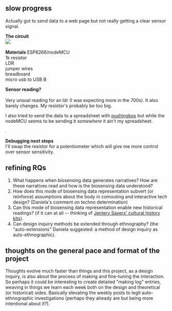 ## slow progress
Actually got to send data to a web page but not really getting a clear sensor signal.  

**The circuit**  
<img src="/images/wk15exp/IMG_0135.jpg" width="40%">

**Materials**
ESP8266/nodeMCU  
1k resistor  
LDR  
jumper wires  
breadboard  
micro usb to USB B  

**Sensor reading?**    
<img src="/images/wk15exp/wk15-3.png" width="4=50%">     
Very unsual reading for an ldr (I was expecting more in the 700s). It also barely changes. My resistor's probably be too big.

I also tried to send the data to a spreadsheet with [pushingbox](https://www.pushingbox.com/) but while the nodeMCU seems to be sending it *somewhere* it ain't my spreadsheet.

<img src="/images/wk15exp/spreadsheet.png" width="4=50%"> 


**Debugging next steps**    
I'll swap the resistor for a potentiometer which will give me more control over sensor sensitivity.


## refining RQs
1. What happens when biosensing data generates narratives? How are these narratives read and how is the biosensing data understood?
2. How does this mode of biosensing data representation subvert (or reinforce) assumptions about the body in comouting and interactive tech design? (Daniela's comment on techno determination)
3. Can this mode of biosensing data representation enable new historical readings? (if it can at all -- thinking of [Jentery Sayers' cultural history kits](http://hyperrhiz.io/hyperrhiz13/workshops-kits/early-wearables.html)).
4. Can design inquiry methods be extended through ethnography? (the "auto-extensions" Daniela suggested: a method of design inquiry as auto-ethnographic).

## thoughts on the general pace and format of the project
Thoughts evolve much faster than things and this project, as a design inquiry, is also about the process of making and fine-tuning the interaction. So perhaps it could be interesting to create detailed "making log" entries, weaving in things we learn each week both on the design and theoretical (or historical) sides. Basically elevating the weekly posts to legit auto-ethnographic investigations (perhaps they already are but being more intentional about it?).


